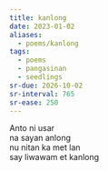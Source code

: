 ```yaml
---
title: kanlong
date: 2023-01-02
aliases:
  - poems/kanlong
tags:
  - poems
  - pangasinan
  - seedlings
sr-due: 2026-10-02
sr-interval: 765
sr-ease: 250
---
```

Anto ni usar  
na sayan anlong  
nu nitan ka met lan  
say liwawam et kanlong